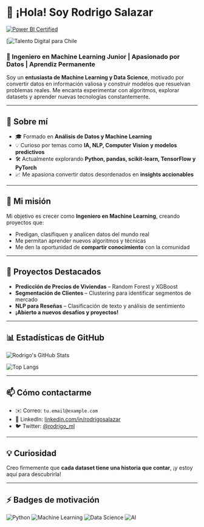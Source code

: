 # 👋 ¡Hola! Soy Rodrigo Salazar
[![Power BI Certified](https://img.shields.io/badge/Power%20BI-Certified-008272?style=for-the-badge&logo=microsoft-power-bi&logoColor=white)](https://learn.microsoft.com/api/credentials/share/es-es/Rodrigo-4233/B563006D3FC65B06?sharingId=DFD33DFDD0C3E4A3)

[![Talento Digital para Chile](https://www.acreditta.com/credential/99483c7a-8065-4e50-9328-df9a1884c88a)

### 🌱 Ingeniero en Machine Learning Junior | Apasionado por Datos | Aprendiz Permanente  

Soy un **entusiasta de Machine Learning y Data Science**, motivado por convertir datos en información valiosa y construir modelos que resuelvan problemas reales. Me encanta experimentar con algoritmos, explorar datasets y aprender nuevas tecnologías constantemente.

---

## 🚀 Sobre mí
- 🎓 Formado en **Análisis de Datos y Machine Learning**  
- 💡 Curioso por temas como **IA, NLP, Computer Vision y modelos predictivos**  
- 🛠 Actualmente explorando **Python, pandas, scikit-learn, TensorFlow y PyTorch**  
- 📈 Me apasiona convertir datos desordenados en **insights accionables**  

---

## 🌟 Mi misión
Mi objetivo es crecer como **Ingeniero en Machine Learning**, creando proyectos que:  
- Predigan, clasifiquen y analicen datos del mundo real  
- Me permitan aprender nuevos algoritmos y técnicas  
- Me den la oportunidad de **compartir conocimiento** con la comunidad  

---

## 📂 Proyectos Destacados
- **Predicción de Precios de Viviendas** – Random Forest y XGBoost  
- **Segmentación de Clientes** – Clustering para identificar segmentos de mercado  
- **NLP para Reseñas** – Clasificación de texto y análisis de sentimiento  
- **¡Abierto a nuevos desafíos y proyectos!**  

---

## 📊 Estadísticas de GitHub

![Rodrigo's GitHub Stats](https://github-readme-stats.vercel.app/api?username=rg-salazar&show_icons=true&theme=tokyonight&count_private=true)

![Top Langs](https://github-readme-stats.vercel.app/api/top-langs/?username=rg-salazar&layout=compact&theme=tokyonight)

---

## 📫 Cómo contactarme
- ✉️ Correo: `tu.email@example.com`  
- 🔗 LinkedIn: [linkedin.com/in/rodrigosalazar](https://linkedin.com/in/rodrigosalazar)  
- 🐦 Twitter: [@rodrigo_ml](https://twitter.com/rodrigo_ml)  

---

## 💡 Curiosidad
Creo firmemente que **cada dataset tiene una historia que contar**, ¡y estoy aquí para descubrirla!  

---

## ⚡ Badges de motivación

![Python](https://img.shields.io/badge/Python-3776AB?style=for-the-badge&logo=python&logoColor=white) 
![Machine Learning](https://img.shields.io/badge/Machine_Learning-F7DF1E?style=for-the-badge&logo=TensorFlow&logoColor=white) 
![Data Science](https://img.shields.io/badge/Data_Science-FF6F61?style=for-the-badge&logo=Apache%20Spark&logoColor=white)
![AI](https://img.shields.io/badge/Artificial_Intelligence-4B0082?style=for-the-badge&logo=opencv&logoColor=white)

